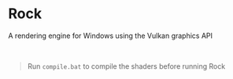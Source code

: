 # Rock
A rendering engine for Windows using the Vulkan graphics API

<br/>

> Run `compile.bat` to compile the shaders before running Rock
